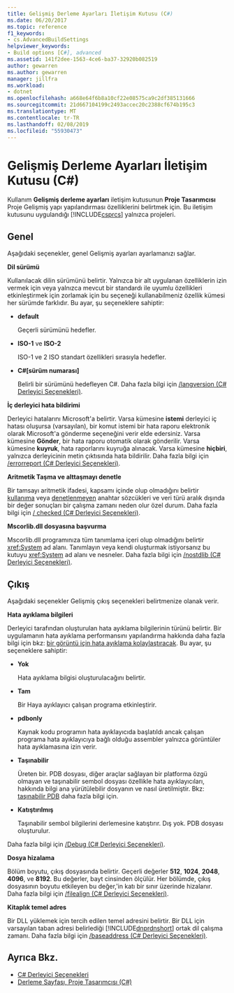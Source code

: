 ```yaml
---
title: Gelişmiş Derleme Ayarları İletişim Kutusu (C#)
ms.date: 06/20/2017
ms.topic: reference
f1_keywords:
- cs.AdvancedBuildSettings
helpviewer_keywords:
- Build options [C#], advanced
ms.assetid: 141f2dee-1563-4ce6-ba37-32920b082519
author: gewarren
ms.author: gewarren
manager: jillfra
ms.workload:
- dotnet
ms.openlocfilehash: a668e64f6b8a10cf22e08575ca9c2df385131666
ms.sourcegitcommit: 21d667104199c2493accec20c2388cf674b195c3
ms.translationtype: MT
ms.contentlocale: tr-TR
ms.lasthandoff: 02/08/2019
ms.locfileid: "55930473"
---
```

# <a name="advanced-build-settings-dialog-box-c"></a>Gelişmiş Derleme Ayarları İletişim Kutusu (C#)

Kullanım **Gelişmiş derleme ayarları** iletişim kutusunun **Proje Tasarımcısı** Proje Gelişmiş yapı yapılandırması özelliklerini belirtmek için. Bu iletişim kutusunu uygulandığı [!INCLUDE[csprcs](../../data-tools/includes/csprcs_md.md)] yalnızca projeleri.

## <a name="general"></a>Genel

Aşağıdaki seçenekler, genel Gelişmiş ayarları ayarlamanızı sağlar.

**Dil sürümü**

Kullanılacak dilin sürümünü belirtir. Yalnızca bir alt uygulanan özelliklerin izin vermek için veya yalnızca mevcut bir standardı ile uyumlu özellikleri etkinleştirmek için zorlamak için bu seçeneği kullanabilmeniz özellik kümesi her sürümde farklıdır. Bu ayar, şu seçeneklere sahiptir:

- **default**

   Geçerli sürümünü hedefler.

- **ISO-1** ve **ISO-2**

   ISO-1 ve 2 ISO standart özellikleri sırasıyla hedefler.

- **C#[sürüm numarası]**

   Belirli bir sürümünü hedefleyen C#. Daha fazla bilgi için [/langversion (C# Derleyici Seçenekleri)](/dotnet/csharp/language-reference/compiler-options/langversion-compiler-option).

**İç derleyici hata bildirimi**

Derleyici hatalarını Microsoft'a belirtir. Varsa kümesine **istemi** derleyici iç hatası oluşursa (varsayılan), bir komut istemi bir hata raporu elektronik olarak Microsoft'a gönderme seçeneğini verir elde edersiniz. Varsa kümesine **Gönder**, bir hata raporu otomatik olarak gönderilir. Varsa kümesine **kuyruk**, hata raporlarını kuyruğa alınacak. Varsa kümesine **hiçbiri**, yalnızca derleyicinin metin çıktısında hata bildirilir. Daha fazla bilgi için [/errorreport (C# Derleyici Seçenekleri)](/dotnet/csharp/language-reference/compiler-options/errorreport-compiler-option).

**Aritmetik Taşma ve alttaşmayı denetle**

Bir tamsayı aritmetik ifadesi, kapsamı içinde olup olmadığını belirtir [kullanıma](/dotnet/csharp/language-reference/keywords/checked) veya [denetlenmeyen](/dotnet/csharp/language-reference/keywords/unchecked) anahtar sözcükleri ve veri türü aralık dışında bir değer sonuçları bir çalışma zamanı neden olur özel durum. Daha fazla bilgi için [/ checked (C# Derleyici Seçenekleri)](/dotnet/csharp/language-reference/compiler-options/checked-compiler-option).

**Mscorlib.dll dosyasına başvurma**

Mscorlib.dll programınıza tüm tanımlama içeri olup olmadığını belirtir <xref:System> ad alanı. Tanımlayın veya kendi oluşturmak istiyorsanız bu kutuyu <xref:System> ad alanı ve nesneler. Daha fazla bilgi için [/nostdlib (C# Derleyici Seçenekleri)](/dotnet/csharp/language-reference/compiler-options/nostdlib-compiler-option).

## <a name="output"></a>Çıkış

Aşağıdaki seçenekler Gelişmiş çıkış seçenekleri belirtmenize olanak verir.

**Hata ayıklama bilgileri**

Derleyici tarafından oluşturulan hata ayıklama bilgilerinin türünü belirtir. Bir uygulamanın hata ayıklama performansını yapılandırma hakkında daha fazla bilgi için bkz: [bir görüntü için hata ayıklama kolaylaştıracak](/dotnet/framework/debug-trace-profile/making-an-image-easier-to-debug). Bu ayar, şu seçeneklere sahiptir:

- **Yok**

   Hata ayıklama bilgisi oluşturulacağını belirtir.

- **Tam**

   Bir Haya ayıklayıcı çalışan programa etkinleştirir.

- **pdbonly**

   Kaynak kodu programın hata ayıklayıcıda başlatıldı ancak çalışan programa hata ayıklayıcıya bağlı olduğu assembler yalnızca görüntüler hata ayıklamasına izin verir.

-  **Taşınabilir**

   Üreten bir. PDB dosyası, diğer araçlar sağlayan bir platforma özgü olmayan ve taşınabilir sembol dosyası özellikle hata ayıklayıcıları, hakkında bilgi ana yürütülebilir dosyanın ve nasıl üretilmiştir. Bkz: [taşınabilir PDB](https://github.com/dotnet/core/blob/master/Documentation/diagnostics/portable_pdb.md) daha fazla bilgi için.

- **Katıştırılmış**

   Taşınabilir sembol bilgilerini derlemesine katıştırır. Dış yok. PDB dosyası oluşturulur.

Daha fazla bilgi için [/Debug (C# Derleyici Seçenekleri)](/dotnet/csharp/language-reference/compiler-options/debug-compiler-option).

**Dosya hizalama**

Bölüm boyutu, çıkış dosyasında belirtir. Geçerli değerler **512**, **1024**, **2048**, **4096**, ve **8192**. Bu değerler, bayt cinsinden ölçülür. Her bölümde, çıkış dosyasının boyutu etkileyen bu değer,'in katı bir sınır üzerinde hizalanır. Daha fazla bilgi için [/filealign (C# Derleyici Seçenekleri)](/dotnet/csharp/language-reference/compiler-options/filealign-compiler-option).

**Kitaplık temel adres**

Bir DLL yüklemek için tercih edilen temel adresini belirtir. Bir DLL için varsayılan taban adresi belirlediği [!INCLUDE[dnprdnshort](../../code-quality/includes/dnprdnshort_md.md)] ortak dil çalışma zamanı. Daha fazla bilgi için [/baseaddress (C# Derleyici Seçenekleri)](/dotnet/csharp/language-reference/compiler-options/baseaddress-compiler-option).

## <a name="see-also"></a>Ayrıca Bkz.

- [C# Derleyici Seçenekleri](/dotnet/csharp/language-reference/compiler-options/index)
- [Derleme Sayfası, Proje Tasarımcısı (C#)](../../ide/reference/build-page-project-designer-csharp.md)